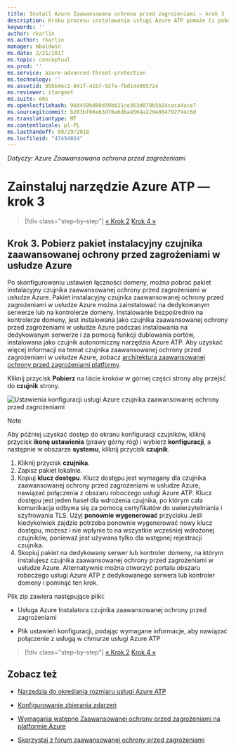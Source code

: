 ```yaml
---
title: Install Azure Zaawansowana ochrona przed zagrożeniami — krok 3 | Dokumentacja firmy Microsoft
description: Kroku procesu instalowania usługi Azure ATP pomoże Ci pobrać pakiet instalacyjny czujnik autonomiczny narzędzia Azure ATP.
keywords: ''
author: rkarlin
ms.author: rkarlin
manager: mbaldwin
ms.date: 2/21/2017
ms.topic: conceptual
ms.prod: ''
ms.service: azure-advanced-threat-protection
ms.technology: ''
ms.assetid: 95bb4ec1-841f-41b7-92fe-fbd144085724
ms.reviewer: itargoet
ms.suite: ems
ms.openlocfilehash: 96d459bd00d39bb21ce363d079b5b24ceca4ace7
ms.sourcegitcommit: b283bf66e63d76e6dba4564a229e804792794c6d
ms.translationtype: MT
ms.contentlocale: pl-PL
ms.lasthandoff: 09/29/2018
ms.locfileid: "47454024"
---
```

*Dotyczy: Azure Zaawansowana ochrona przed zagrożeniami*



# <a name="install-azure-atp---step-3"></a>Zainstaluj narzędzie Azure ATP — krok 3

> [!div class="step-by-step"]
> [« Krok 2](install-atp-step2.md)
> [Krok 4 »](install-atp-step4.md)

## <a name="step-3-download-the-azure-atp-sensor-setup-package"></a>Krok 3. Pobierz pakiet instalacyjny czujnika zaawansowanej ochrony przed zagrożeniami w usłudze Azure
Po skonfigurowaniu ustawień łączności domeny, można pobrać pakiet instalacyjny czujnika zaawansowanej ochrony przed zagrożeniami w usłudze Azure. Pakiet instalacyjny czujnika zaawansowanej ochrony przed zagrożeniami w usłudze Azure można zainstalować na dedykowanym serwerze lub na kontrolerze domeny. Instalowanie bezpośrednio na kontrolerze domeny, jest instalowana jako czujnika zaawansowanej ochrony przed zagrożeniami w usłudze Azure podczas instalowania na dedykowanym serwerze i za pomocą funkcji dublowania portów, instalowana jako czujnik autonomiczny narzędzia Azure ATP. Aby uzyskać więcej informacji na temat czujnika zaawansowanej ochrony przed zagrożeniami w usłudze Azure, zobacz [architektura zaawansowanej ochrony przed zagrożeniami platformy](atp-architecture.md). 

Kliknij przycisk **Pobierz** na liście kroków w górnej części strony aby przejść do **czujnik** strony.

![Ustawienia konfiguracji usługi Azure czujnika zaawansowanej ochrony przed zagrożeniami](media/atp-sensor-config.png)

> [!NOTE] 
> Aby później uzyskać dostęp do ekranu konfiguracji czujników, kliknij przycisk **ikonę ustawienia** (prawy górny róg) i wybierz **konfiguracji**, a następnie w obszarze **systemu**, kliknij przycisk **czujnik**.  

1.  Kliknij przycisk **czujnika**.
2.  Zapisz pakiet lokalnie.
3.  Kopiuj **klucz dostępu**. Klucz dostępu jest wymagany dla czujnika zaawansowanej ochrony przed zagrożeniami w usłudze Azure, nawiązać połączenia z obszaru roboczego usługi Azure ATP. Klucz dostępu jest jeden haseł dla wdrożenia czujnika, po którym cała komunikacja odbywa się za pomocą certyfikatów do uwierzytelniania i szyfrowania TLS. Użyj **ponownie wygenerować** przycisku Jeśli kiedykolwiek zajdzie potrzeba ponownie wygenerować nowy klucz dostępu, możesz i nie wpłynie to na wszystkie wcześniej wdrożonej czujników, ponieważ jest używana tylko dla wstępnej rejestracji czujnika.
4.  Skopiuj pakiet na dedykowany serwer lub kontroler domeny, na którym instalujesz czujnika zaawansowanej ochrony przed zagrożeniami w usłudze Azure. Alternatywnie można otworzyć portalu obszaru roboczego usługi Azure ATP z dedykowanego serwera lub kontroler domeny i pominąć ten krok.

Plik zip zawiera następujące pliki:

-   Usługa Azure Instalatora czujnika zaawansowanej ochrony przed zagrożeniami

-   Plik ustawień konfiguracji, podając wymagane informacje, aby nawiązać połączenie z usługą w chmurze usługi Azure ATP


> [!div class="step-by-step"]
> [« Krok 2](install-atp-step2.md)
> [Krok 4 »](install-atp-step4.md)


## <a name="see-also"></a>Zobacz też

- [Narzędzia do określania rozmiaru usługi Azure ATP](http://aka.ms/aatpsizingtool)

- [Konfigurowanie zbierania zdarzeń](configure-event-collection.md)

- [Wymagania wstępne Zaawansowanej ochrony przed zagrożeniami na platformie Azure](atp-prerequisites.md)

- [Skorzystaj z forum zaawansowanej ochrony przed zagrożeniami](https://aka.ms/azureatpcommunity)